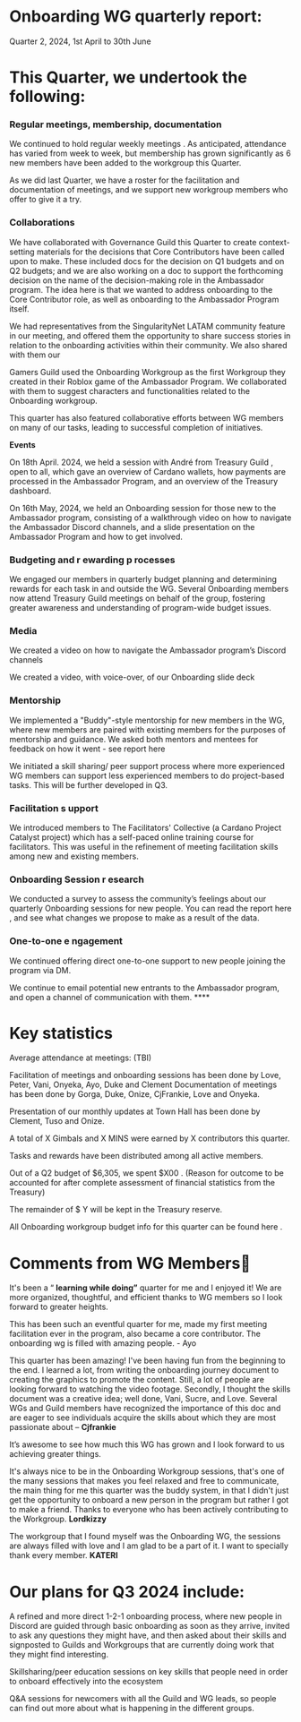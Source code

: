 # Onboarding WG quarterly report:

Quarter 2, 2024, 1st April to 30th June



# This Quarter, we undertook the following:

### Regular meetings, membership, documentation

We continued to hold regular weekly meetings . As anticipated, attendance has varied from week to week, but membership has grown significantly as 6 new members have been added to the workgroup this Quarter.

As we did last Quarter, we have a roster for the facilitation and documentation of meetings, and we support new workgroup members who offer to give it a try.



### Collaborations

We have collaborated with Governance Guild this Quarter to create context-setting materials for the decisions that Core Contributors have been called upon to make. These included docs for the decision on Q1 budgets and on Q2 budgets; and we are also working on a doc to support the forthcoming decision on the name of the decision-making role in the Ambassador program. The idea here is that we wanted to address onboarding to the Core Contributor role, as well as onboarding to the Ambassador Program itself.

We had representatives from the SingularityNet LATAM community feature in our meeting, and offered them the opportunity to share success stories in relation to the onboarding activities within their community.  We also shared with them our

Gamers Guild used the Onboarding Workgroup as the first Workgroup they created in their Roblox game of the Ambassador Program. We collaborated with them to suggest characters and functionalities related to the Onboarding workgroup.

This quarter has also featured collaborative efforts between WG members on many of our tasks, leading to successful completion of initiatives.





**Events**

On 18th April. 2024, we held a session with André from Treasury Guild , open to all, which gave an overview of Cardano wallets, how payments are processed in the Ambassador Program, and an overview of the Treasury dashboard.

On 16th May, 2024, we held an Onboarding session for those new to the Ambassador program, consisting of a walkthrough video on how to navigate the Ambassador Discord channels, and a slide presentation on the Ambassador Program and how to get involved.

### Budgeting and r ewarding p rocesses

We engaged our members in quarterly budget planning and determining rewards for each task in and outside the WG. Several Onboarding members now attend Treasury Guild meetings on behalf of the group, fostering greater awareness and understanding of program-wide budget issues.

### Media

We created a video on how to navigate the Ambassador program’s Discord channels

We created a video, with voice-over, of our Onboarding slide deck



### Mentorship

We implemented a "Buddy"-style mentorship for new members in the WG, where new members are paired with existing members for the purposes of mentorship and guidance. We asked both mentors and mentees for feedback on how it went - see report here

We initiated a skill sharing/ peer support process where more experienced WG members can support less experienced members to do project-based tasks. This will be further developed in Q3.

### Facilitation s upport

We introduced members to The Facilitators' Collective (a Cardano Project Catalyst project) which has a self-paced online training course for facilitators. This was useful in the refinement of meeting facilitation skills among new and existing members.

### Onboarding Session r esearch

We conducted a survey to assess the community’s feelings about our quarterly Onboarding sessions for new people. You can read the report here , and see what changes we propose to make as a result of the data.

### One-to-one e ngagement

We continued offering direct one-to-one support to new people joining the program via DM.

We continue to email potential new entrants to the Ambassador program, and open a channel of communication with them. ****









# Key statistics

Average attendance at meetings: (TBI)

Facilitation of meetings and onboarding sessions has been done by Love, Peter, Vani, Onyeka, Ayo, Duke and Clement  Documentation of meetings has been done by Gorga, Duke, Onize, CjFrankie, Love and Onyeka.

Presentation of our monthly updates at Town Hall has been done by Clement, Tuso and Onize.

A total of X Gimbals and X MINS were earned by X contributors this quarter.

Tasks and rewards  have been distributed among all active members.

Out of a Q2 budget of $6,305, we spent $X00 . (Reason for outcome to be accounted for after complete assessment of financial statistics from the Treasury)

The remainder of $ Y will be kept in the Treasury reserve.



All Onboarding workgroup budget info for this quarter can be found  here .











# Comments from WG Members🌟

It's been a “ **learning while doing”** quarter for me and I enjoyed it! We are more organized, thoughtful, and efficient thanks to WG members so I look forward to greater heights.

This has been such an eventful quarter for me, made my first meeting facilitation ever in the program, also became a core contributor. The onboarding wg is filled with amazing people. - Ayo

This quarter has been amazing! I've been having fun from the beginning to the end. I learned a lot, from writing the onboarding journey document to creating the graphics to promote the content. Still, a lot of people are looking forward to watching the video footage. Secondly, I thought the skills document was a creative idea; well done, Vani, Sucre, and Love. Several WGs and Guild members have recognized the importance of this doc and are eager to see individuals acquire the skills about which they are most passionate about – **Cjfrankie**

It’s awesome to see how much this WG has grown and I look forward to us achieving greater things.

It's always nice to be in the Onboarding Workgroup sessions, that's one of the many sessions that makes you feel relaxed and free to communicate, the main thing for me this quarter was the buddy system, in that I didn't just get the opportunity to onboard a new person in the program but rather I got to make a friend. Thanks to everyone who has been actively contributing to the Workgroup. **Lordkizzy**

The workgroup that I found myself was the Onboarding WG, the sessions are always filled with love and I am glad to be a part of it. I want to specially thank every member. **KATERI**



# Our plans for Q3 2024 include:

A refined and more direct 1-2-1 onboarding process, where new people in Discord are guided through basic onboarding as soon as they arrive, invited to ask any questions they might have, and then asked about their skills and signposted to Guilds and Workgroups that are currently doing work that they might find interesting.

Skillsharing/peer education sessions on key skills that people need in order to onboard effectively into the ecosystem

Q&A sessions for newcomers with all the Guild and WG leads, so people can find out more about what is happening in the different groups.



